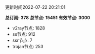 更新时间2022-07-22 20:21:01

**总订阅: 378**
**总节点: 15451**
**有效节点: 3000**
- v2ray节点: 1828
- ss节点: 912
- ssr节点: 7
- trojan节点: 253
